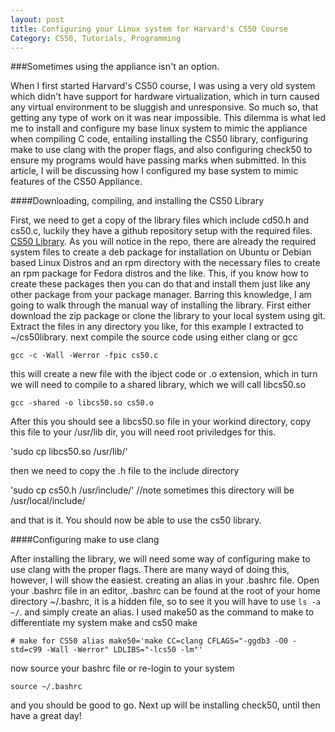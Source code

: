 ```yaml
---
layout: post
title: Configuring your Linux system for Harvard's CS50 Course
Category: CS50, Tutorials, Programming
---
```


###Sometimes using the appliance isn't an option.

When I first started Harvard's CS50 course, I was using a very old system which didn't have support for hardware virtualization, which in turn caused any virtual environment to be sluggish and unresponsive.  So much so, that getting any type of work on it was near impossible.  This dilemma is what led me to install and configure my base linux system to mimic the appliance when compiling C code, entailing installing the CS50 library, configuring make to use clang with the proper flags, and also configuring check50 to ensure my programs would have passing marks when submitted.  In this article, I will be discussing how I configured my base system to mimic features of the CS50 Appliance.

####Downloading, compiling, and installing the CS50 Library

First, we need to get a copy of the library files which include cd50.h and cs50.c, luckily they have a github repository setup with the required files.  [CS50 Library](https://github.com/cs50/library50-c "CS50 Library").  As you will notice in the repo, there are already the required system files to create a deb package for installation on Ubuntu or Debian based Linux Distros and an rpm directory with the necessary files to create an rpm package for Fedora distros and the like.  This, if you know how to create these packages then you can do that and install them just like any other package from your package manager.  Barring this knowledge, I am going to walk through the manual way of installing the library.  First either download the zip package or clone the library to your local system using git.  Extract the files in any directory you like, for this example I extracted to ~/cs50library.  next compile the source code using either clang or gcc 

`gcc -c -Wall -Werror -fpic cs50.c` 

this will create a new file with the ibject code or .o extension, which in turn we will need to compile to a shared library, which we will call libcs50.so

`gcc -shared -o libcs50.so cs50.o`

After this you should see a libcs50.so file in your workind directory, copy this file to your /usr/lib dir, you will need root priviledges for this.

'sudo cp libcs50.so /usr/lib/'

then we need to copy the .h file to the include directory

'sudo cp cs50.h /usr/include/' //note sometimes this directory will be /usr/local/include/

and that is it.  You should now be able to use the cs50 library.

####Configuring make to use clang

After installing the library, we will need some way of configuring make to use clang with the proper flags.  There are many wayd of doing this, however, I will show the easiest.  creating an alias in your .bashrc file.  Open your .bashrc file in an editor, .bashrc can be found at the root of your home directory ~/.bashrc, it is a hidden file, so to see it you will have to use `ls -a ~/`.  and simply create an alias.  I used make50 as the command to make to differentiate my system make and cs50 make

`# make for CS50
alias make50='make CC=clang CFLAGS="-ggdb3 -O0 -std=c99 -Wall -Werror" LDLIBS="-lcs50 -lm"'`

now source your bashrc file or re-login to your system

`source ~/.bashrc`

and you should be good to go.  Next up will be installing check50, until then have a great day!
